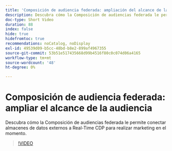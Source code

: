 ```yaml
---
title: 'Composición de audiencia federada: ampliación del alcance de la audiencia'
description: Descubra cómo la Composición de audiencias federada le permite conectar almacenes de datos externos a Real-Time CDP para realizar marketing en el momento.
doc-type: Short Video
duration: 88
index: false
hide: true
hidefromtoc: true
recommendations: noCatalog, noDisplay
exl-id: 49539d09-b5cc-48bd-b8e2-899af4967355
source-git-commit: 53b51e517435668d99b4516f80c0c074d06a4165
workflow-type: tm+mt
source-wordcount: '48'
ht-degree: 0%

---
```


# Composición de audiencia federada: ampliar el alcance de la audiencia

Descubra cómo la Composición de audiencias federada le permite conectar almacenes de datos externos a Real-Time CDP para realizar marketing en el momento.

<!-- 62_S508_3442517_87_federated-audience-composition-expanding-audience-reach -->
>[!VIDEO](https://video.tv.adobe.com/v/3458295/?learn=on&enablevpops=true)
